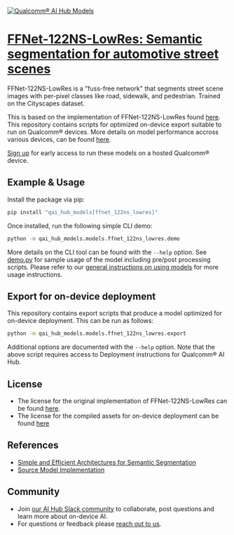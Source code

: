 [![Qualcomm® AI Hub Models](https://qaihub-public-assets.s3.us-west-2.amazonaws.com/qai-hub-models/quic-logo.jpg)](../../README.md)


# [FFNet-122NS-LowRes: Semantic segmentation for automotive street scenes](https://aihub.qualcomm.com/models/ffnet_122ns_lowres)

FFNet-122NS-LowRes is a "fuss-free network" that segments street scene images with per-pixel classes like road, sidewalk, and pedestrian. Trained on the Cityscapes dataset.

This is based on the implementation of FFNet-122NS-LowRes found
[here](https://github.com/Qualcomm-AI-research/FFNet). This repository contains scripts for optimized on-device
export suitable to run on Qualcomm® devices. More details on model performance
accross various devices, can be found [here](https://aihub.qualcomm.com/models/ffnet_122ns_lowres).

[Sign up](https://myaccount.qualcomm.com/signup) for early access to run these models on
a hosted Qualcomm® device.




## Example & Usage

Install the package via pip:
```bash
pip install "qai_hub_models[ffnet_122ns_lowres]"
```


Once installed, run the following simple CLI demo:

```bash
python -m qai_hub_models.models.ffnet_122ns_lowres.demo
```
More details on the CLI tool can be found with the `--help` option. See
[demo.py](demo.py) for sample usage of the model including pre/post processing
scripts. Please refer to our [general instructions on using
models](../../../#getting-started) for more usage instructions.

## Export for on-device deployment

This repository contains export scripts that produce a model optimized for
on-device deployment. This can be run as follows:

```bash
python -m qai_hub_models.models.ffnet_122ns_lowres.export
```
Additional options are documented with the `--help` option. Note that the above
script requires access to Deployment instructions for Qualcomm® AI Hub.

## License
- The license for the original implementation of FFNet-122NS-LowRes can be found
  [here](https://github.com/Qualcomm-AI-research/FFNet/blob/master/LICENSE).
- The license for the compiled assets for on-device deployment can be found [here]({deploy_license_url})

## References
* [Simple and Efficient Architectures for Semantic Segmentation](https://arxiv.org/abs/2206.08236)
* [Source Model Implementation](https://github.com/Qualcomm-AI-research/FFNet)

## Community
* Join [our AI Hub Slack community](https://qualcomm-ai-hub.slack.com/join/shared_invite/zt-2d5zsmas3-Sj0Q9TzslueCjS31eXG2UA#/shared-invite/email) to collaborate, post questions and learn more about on-device AI.
* For questions or feedback please [reach out to us](mailto:ai-hub-support@qti.qualcomm.com).


